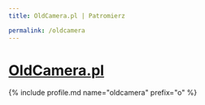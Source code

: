 ```yaml
---
title: OldCamera.pl | Patromierz

permalink: /oldcamera
---
```


# [OldCamera.pl](https://patronite.pl/oldcamera)

{% include profile.md name="oldcamera" prefix="o" %}
